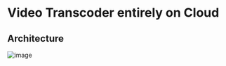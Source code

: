 # Video Transcoder entirely on Cloud 

## Architecture 
![image](https://github.com/user-attachments/assets/88faefc7-f867-48db-8f8b-a827b776df96)

